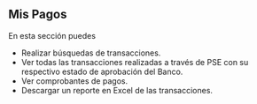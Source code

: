 ## Mis Pagos

En esta sección puedes

* Realizar búsquedas de transacciones.
* Ver todas las transacciones realizadas a través de PSE con su respectivo estado de aprobación del Banco.
* Ver comprobantes de pagos.
* Descargar un reporte en Excel de las transacciones.
